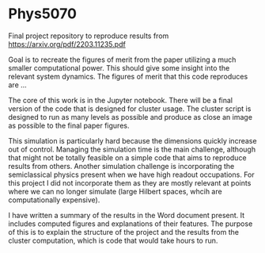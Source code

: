 # Phys5070
Final project repository to reproduce results from https://arxiv.org/pdf/2203.11235.pdf

Goal is to recreate the figures of merit from the paper utilizing a much smaller computational power. This should give some insight into the relevant system dynamics. The figures of merit that this code reproduces are ...

The core of this work is in the Jupyter notebook. There will be a final version of the code that is designed for cluster usage. The cluster script is designed to run as many levels as possible and produce as close an image as possible to the final paper figures.

This simulation is particularly hard because the dimensions quickly increase out of control. Managing the simulation time is the main challenge, although that might not be totally feasible on a simple code that aims to reproduce results from others.
Another simulation challenge is incorporating the semiclassical physics present when we have high readout occupations. For this project I did not incorporate them as they are mostly relevant at points where we can no longer simulate (large Hilbert spaces, whcih are computationally expensive).

I have written a summary of the results in the Word document present. It includes computed figures and explanations of their features. The purpose of this is to explain the structure of the project and the results from the cluster computation, which is code that would take hours to run.